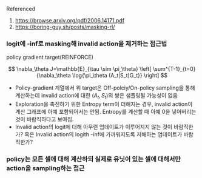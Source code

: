 Referenced
1. https://browse.arxiv.org/pdf/2006.14171.pdf
2. https://boring-guy.sh/posts/masking-rl/


### logit에 -inf로 masking해 invalid action을 제거하는 접근법
policy gradient target(REINFORCE)

$$ \nabla_\theta J=\mathbb{E}_{\tau \sim \pi_\theta} \left[ \sum^{T-1}_{t=0} {\nabla_\theta \log{\pi_\theta (A_t|S_t)G_t}}  \right] $$


- Policy-gradient 계열에서 위 target은 Off-polciy/On-policy sampling을 통해 계산하는데 invalid action에 대한 $(A_t, S_t)$의 쌍은
샘플링될 가능성이 없음
- Exploration을 촉진하기 위한 Entropy term이 더해지는 경우, invalid action이 계산 그래프에 아예 포함되어서는 안됨. Entropy를 계산할 때 아예 0을 넣어버리는 것이 바람직하다고 보여짐.
- Invalid action의 logit에 대해 아무런 업데이트가 이루어지지 않는 것이 바람직한가? 혹은 Invalid action의 logith -inf에 가까워지도록 저해하는 업데이트가 바람직한가?
 
### policy는 모든 셀에 대해 계산하되 실제로 유닛이 있는 셀에 대해서만 action을 sampling하는 접근

